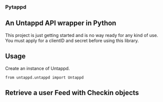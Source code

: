 ### Pytappd

An Untappd API wrapper in Python
--------------------------------

This project is just getting started and is no way ready for any
kind of use.  You must apply for a clientID and secret before using
this library.


Usage
-----

Create an instance of Untappd.

    from untappd.untappd import Untappd

Retrieve a user Feed with Checkin objects
-----------------------------------------



